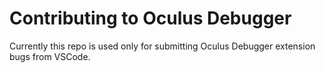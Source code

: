 # Contributing to Oculus Debugger

Currently this repo is used only for submitting Oculus Debugger extension bugs from VSCode.